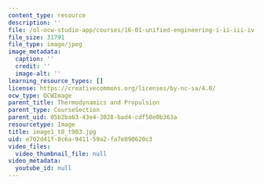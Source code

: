 ```yaml
---
content_type: resource
description: ''
file: /ol-ocw-studio-app/courses/16-01-unified-engineering-i-ii-iii-iv-fall-2005-spring-2006/e702d41f8c6a941159a2fa7e890620c3_image1_t8_t903.jpg
file_size: 31791
file_type: image/jpeg
image_metadata:
  caption: ''
  credit: ''
  image-alt: ''
learning_resource_types: []
license: https://creativecommons.org/licenses/by-nc-sa/4.0/
ocw_type: OCWImage
parent_title: Thermodynamics and Propulsion
parent_type: CourseSection
parent_uid: 05b2ba63-43e4-3028-bad4-cdf50e0b363a
resourcetype: Image
title: image1_t8_t903.jpg
uid: e702d41f-8c6a-9411-59a2-fa7e890620c3
video_files:
  video_thumbnail_file: null
video_metadata:
  youtube_id: null
---
```

